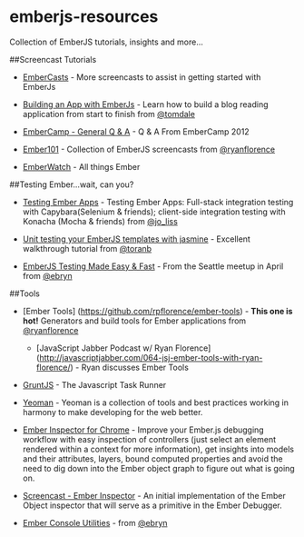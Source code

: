 emberjs-resources
=================

Collection of EmberJS tutorials, insights and more...

##Screencast Tutorials

+ [EmberCasts](http://Embercasts.com) - More screencasts to assist in getting started with EmberJs

+ [Building an App with EmberJs](http://www.youtube.com/watch?v=Ga99hMi7wfY) - Learn how to build a blog reading application from start to finish from [@tomdale](http://twitter.com/tomdale)

+ [EmberCamp - General Q & A](https://www.youtube.com/watch?feature=player_embedded&v=DVsa5rwaIj0) - Q & A From EmberCamp 2012

+ [Ember101](http://ember101.com/ "Ember101.com") - Collection of EmberJS screencasts from [@ryanflorence](http://twitter.com/ryanflorence)

+ [EmberWatch](http://emberwatch.com/) - All things Ember

##Testing Ember...wait, can you?

+ [Testing Ember Apps](http://www.slideshare.net/jo_liss/testing-ember-apps) - Testing Ember Apps: Full-stack integration testing with Capybara(Selenium & friends); client-side integration testing with Konacha (Mocha & friends) from [@jo_liss](http://twitter.com/jo_liss)

+ [Unit testing your EmberJS templates with jasmine](http://toranbillups.com/blog/archive/2013/04/08/Unit-testing-your-emberjs-templates-with-jasmine-part-1/) - Excellent walkthrough tutorial from [@toranb](http://twitter.com/toranb)

+ [EmberJS Testing Made Easy & Fast](http://www.youtube.com/watch?v=nO1hxT9GBTs) - From the Seattle meetup in April from [@ebryn](http://twitter.com/ebryn)

##Tools

+ [Ember Tools] (https://github.com/rpflorence/ember-tools) - **This one is hot!** Generators and build tools for Ember applications from [@ryanflorence](http://twitter.com/ryanflorence)

    - [JavaScript Jabber Podcast w/ Ryan Florence] (http://javascriptjabber.com/064-jsj-ember-tools-with-ryan-florence/) - Ryan discusses Ember Tools

+ [GruntJS](http://gruntjs.com/) - The Javascript Task Runner

+ [Yeoman](http://yeoman.io/) - Yeoman is a collection of tools and best practices working in harmony to make developing for the web better.

+ [Ember Inspector for Chrome](https://github.com/tildeio/ember-extension) - Improve your Ember.js debugging workflow with easy inspection of controllers (just select an element rendered within a context for more information), get insights into models and their attributes, layers, bound computed properties and avoid the need to dig down into the Ember object graph to figure out what is going on.

+ [Screencast - Ember Inspector](http://www.youtube.com/watch?v=0B9leRf5kuo) - An initial implementation of the Ember Object inspector that will serve as a primitive in the Ember Debugger.

+ [Ember Console Utilities](https://github.com/ebryn/ember-console-utils) - from [@ebryn](http://twitter.com/ebryn)

